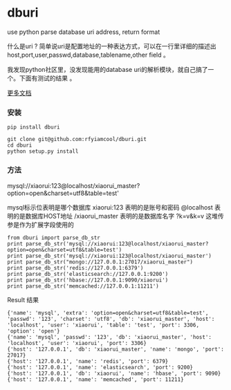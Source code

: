 # dburi

use python parse database uri address, return format

什么是uri ?  简单说uri是配置地址的一种表达方式，可以在一行里详细的描述出host,port,user,passwd,database,tablename,other field 。 

我发现python社区里，没发现能用的database uri的解析模块，就自己搞了一个。下面有测试的结果 。


[更多文档](http://xiaorui.cc  "更多db uri")

### 安装

```
pip install dburi
```


```
git clone git@github.com:rfyiamcool/dburi.git
cd dburi
python setup.py install
```

### 方法

mysql://xiaorui:123@localhost/xiaorui_master?option=open&charset=utf8&table=test'

mysql标示位表明是哪个数据库
        xiaorui:123 表明的是账号和密码
                @localhost 表明的是数据库HOST地址
                          /xiaorui_master 表明的是数据库名字
                                            ?k=v&k=v 这堆传参是作为扩展字段使用的


```
from dburi import parse_db_str
print parse_db_str('mysql://xiaorui:123@localhost/xiaorui_master?option=open&charset=utf8&table=test')
print parse_db_str('mysql://xiaorui:123@localhost/xiaorui_master')
print parse_db_str("mongo://127.0.0.1:27017/xiaorui_master")
print parse_db_str('redis://127.0.0.1:6379')
print parse_db_str('elasticsearch://127.0.0.1:9200')
print parse_db_str('hbase://127.0.0.1:9090/xiaorui')
print parse_db_str('memcached://127.0.0.1:11211')
```

Result 结果
```
{'name': 'mysql', 'extra': 'option=open&charset=utf8&table=test', 'passwd': '123', 'charset': 'utf8', 'db': 'xiaorui_master', 'host': 'localhost', 'user': 'xiaorui', 'table': 'test', 'port': 3306, 'option': 'open'}
{'name': 'mysql', 'passwd': '123', 'db': 'xiaorui_master', 'host': 'localhost', 'user': 'xiaorui', 'port': 3306}
{'host': '127.0.0.1', 'db': 'xiaorui_master', 'name': 'mongo', 'port': 27017}
{'host': '127.0.0.1', 'name': 'redis', 'port': 6379}
{'host': '127.0.0.1', 'name': 'elasticsearch', 'port': 9200}
{'host': '127.0.0.1', 'db': 'xiaorui', 'name': 'hbase', 'port': 9090}
{'host': '127.0.0.1', 'name': 'memcached', 'port': 11211}
```
